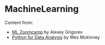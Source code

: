 # MachineLearning 

Content from: 
- [ML Zoomcamp](https://github.com/alexeygrigorev/mlbookcamp-code/tree/master/course-zoomcamp/cohorts/2022) by Alexey Grigorev
- [Python for Data Analysis](https://wesmckinney.com/book/) by Wes Mckinney
